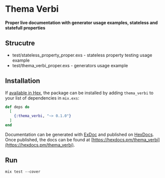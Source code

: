 # Thema Verbi

**Proper live documentation with generator usage examples, stateless and statefull properties**

## Strucutre

- test/stateless_property_proper.exs - stateless property testing usage example
- test/thema_verbi_proper.exs - generators usage example

## Installation

If [available in Hex](https://hex.pm/docs/publish), the package can be installed
by adding `thema_verbi` to your list of dependencies in `mix.exs`:

```elixir
def deps do
  [
    {:thema_verbi, "~> 0.1.0"}
  ]
end
```

Documentation can be generated with [ExDoc](https://github.com/elixir-lang/ex_doc)
and published on [HexDocs](https://hexdocs.pm). Once published, the docs can
be found at [https://hexdocs.pm/thema_verbi](https://hexdocs.pm/thema_verbi).

## Run
```shell
mix test --cover 
```


